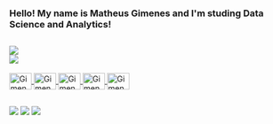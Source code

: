 ### Hello! My name is Matheus Gimenes and I'm studing Data Science and Analytics!

##

<div>
  <a href="https://github.com/M-Gimenes">
  <img src="https://github-readme-stats.vercel.app/api?username=M-Gimenes&show_icons=true&theme=tokyonight"><br>
   <img src="https://github-readme-stats.vercel.app/api/top-langs/?username=M-Gimenes"+""https://github.com/M-Gimenes/github-readme-stats">                                                                                                                    </div>
  
<div style="display: inline_block"><br>
  <img align="center" alt="Gimenes-Py" height="30" width="40" src="https://cdn.jsdelivr.net/gh/devicons/devicon/icons/python/python-original.svg">
  <img align="center" alt="Gimenes-Html" height="30" width="40" src="https://cdn.jsdelivr.net/gh/devicons/devicon/icons/html5/html5-original.svg">
  <img align="center" alt="Gimenes-Css" height="30" width="40" src="https://cdn.jsdelivr.net/gh/devicons/devicon/icons/css3/css3-original.svg">
  <img align="center" alt="Gimenes-Js" height="30" width="40" src="https://cdn.jsdelivr.net/gh/devicons/devicon/icons/javascript/javascript-original.svg">
  <img align="center" alt="Gimenes-Unity" height="30" width="40" src="https://cdn.jsdelivr.net/gh/devicons/devicon/icons/unity/unity-original.svg">
 </div>
  
 ##
  
<div> 
  <a href="mailto:contato.matheusgimenes@gmail.com"><img src="https://img.shields.io/badge/Gmail-D14836?style=for-the-badge&logo=gmail&logoColor=white" target="_blank"></a>
  <a href="https://www.linkedin.com/in/matheus-gimenes-084992261/" target="_blank"><img src="https://img.shields.io/badge/LinkedIn-0077B5?style=for-the-badge&logo=linkedin&logoColor=white" target="_blank"></a>
 	<a href="https://www.instagram.com/matheus_gimenes.sz/" target="_blank"><img src="https://img.shields.io/badge/Instagram-E4405F?style=for-the-badge&logo=instagram&logoColor=white" target="_blank"></a>
</div>
